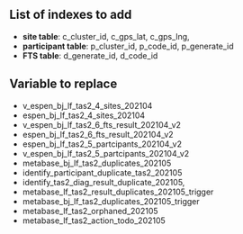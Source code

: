 ## List of indexes to add

- **site table**: c_cluster_id, c_gps_lat, c_gps_lng,
- **participant table**: p_cluster_id, p_code_id, p_generate_id
- **FTS table**: d_generate_id, d_code_id

## Variable to replace

- v_espen_bj_lf_tas2_4_sites_202104
- espen_bj_lf_tas2_4_sites_202104
- v_espen_bj_lf_tas2_6_fts_result_202104_v2
- espen_bj_lf_tas2_6_fts_result_202104_v2
- espen_bj_lf_tas2_5_partcipants_202104_v2
- v_espen_bj_lf_tas2_5_partcipants_202104_v2
- metabase_bj_lf_tas2_duplicates_202105
- identify_participant_duplicate_tas2_202105
- identify_tas2_diag_result_duplicate_202105,
- metabase_lf_tas2_result_duplicates_202105_trigger
- metabase_bj_lf_tas2_duplicates_202105_trigger
- metabase_lf_tas2_orphaned_202105
- metabase_lf_tas2_action_todo_202105
